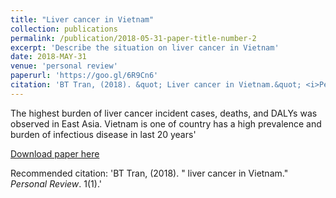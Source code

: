 ```yaml
---
title: "Liver cancer in Vietnam"
collection: publications
permalink: /publication/2018-05-31-paper-title-number-2
excerpt: 'Describe the situation on liver cancer in Vietnam' 
date: 2018-MAY-31
venue: 'personal review'
paperurl: 'https://goo.gl/6R9Cn6'
citation: 'BT Tran, (2018). &quot; Liver cancer in Vietnam.&quot; <i>Personal Review</i>. 1(1).'
---
```

The highest burden of liver cancer incident cases, deaths, and DALYs was observed in East Asia. Vietnam is one of country has a high prevalence and burden of infectious disease in last 20 years'

[Download paper here](http://gcsp.ytecongcong.com/files/LiverCancerinVN.pdf)

Recommended citation: 'BT Tran, (2018). &quot; liver cancer in Vietnam.&quot; <i>Personal Review</i>. 1(1).'
